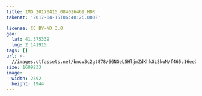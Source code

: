 ```yaml
---
title: IMG_20170415_084026469_HDR
takenAt: '2017-04-15T06:40:26.000Z'

license: CC BY-ND 3.0
geo:
  lat: 41.375339
  lng: 2.141915
tags: []
url: >-
  //images.ctfassets.net/bncv3c2gt878/6GNGeL5HljmZdKhkGLSkuN/f465c16ee2204d23f61c93de636088a2/img_20170415_084026469_hdr_34105105625_o
size: 1609233
image:
  width: 2592
  height: 1944
---
```

